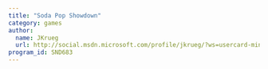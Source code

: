 ```yaml
---
title: "Soda Pop Showdown"
category: games
author:
  name: JKrueg
  url: http://social.msdn.microsoft.com/profile/jkrueg/?ws=usercard-mini
program_id: SND683
---
```

